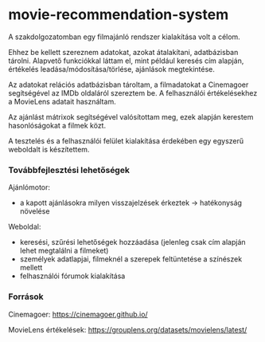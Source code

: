 # movie-recommendation-system
A szakdolgozatomban egy filmajánló rendszer kialakítása volt a célom.

Ehhez be kellett szereznem adatokat, azokat átalakítani, adatbázisban tárolni. Alapvető funkciókkal láttam el, mint például keresés cím alapján, értékelés leadása/módosítása/törlése, ajánlások megtekintése.

Az adatokat relációs adatbázisban tároltam, a filmadatokat a Cinemagoer segítségével az IMDb oldaláról szereztem be. A felhasználói értékelésekhez a MovieLens adatait használtam.

Az ajánlást mátrixok segítségével valósítottam meg, ezek alapján kerestem hasonlóságokat a filmek közt.

A tesztelés és a felhasználói felület kialakítása érdekében egy egyszerű weboldalt is készítettem.

### Továbbfejlesztési lehetőségek
Ajánlómotor:
- a kapott ajánlásokra milyen visszajelzések érkeztek &#8594; hatékonyság növelése

Weboldal:
- keresési, szűrési lehetőségek hozzáadása (jelenleg csak cím alapján lehet megtalálni a filmeket)
- személyek adatlapjai, filmeknél a szerepek feltüntetése a színészek mellett
- felhasználói fórumok kialakítása

### Források

Cinemagoer: https://cinemagoer.github.io/

MovieLens értékelések: https://grouplens.org/datasets/movielens/latest/

